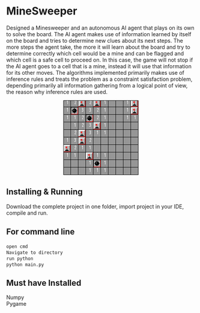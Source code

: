 # MineSweeper
Designed a Minesweeper and an autonomous AI agent that plays on its own to solve the board. The AI agent makes use of information learned by itself on the board and tries to determine new clues about its next steps. The more steps the agent take, the more it will learn about the board and try to determine correctly which cell would be a mine and can be flagged and which cell is a safe cell to proceed on. In this case, the game will not stop if the AI agent goes to a cell that is a mine, instead it will use that information for its other moves. The algorithms implemented primarily makes use of inference rules and treats the problem as a constraint satisfaction problem, depending primarily all information gathering from a logical point of view, the reason why inference rules are used.
<p align="center">
  <img src="ms.PNG">
</p>

## Installing & Running
Download the complete project in one folder, import project in your IDE, compile and run.

## For command line
```
open cmd
Navigate to directory
run python
python main.py
```

## Must have Installed
Numpy
<br>
Pygame

